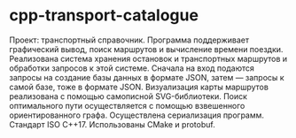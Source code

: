 ﻿# cpp-transport-catalogue
 Проект: транспортный справочник. Программа поддерживает графический вывод, поиск маршрутов и вычисление времени поездки.  
Реализована система хранения остановок и транспортных маршрутов и обработки запросов к этой системе. 
Сначала на вход подаются запросы на создание базы данных в формате JSON, затем — запросы к самой базе, тоже в формате JSON. 
Визуализация карты маршрутов реализована с помощью самописной SVG-библиотеки. Поиск оптимального пути осуществляется с помощью взвешенного ориентированного графа.
Осуществлена сериализация программ. 
Стандарт ISO С++17. Использованы CMake и protobuf.

